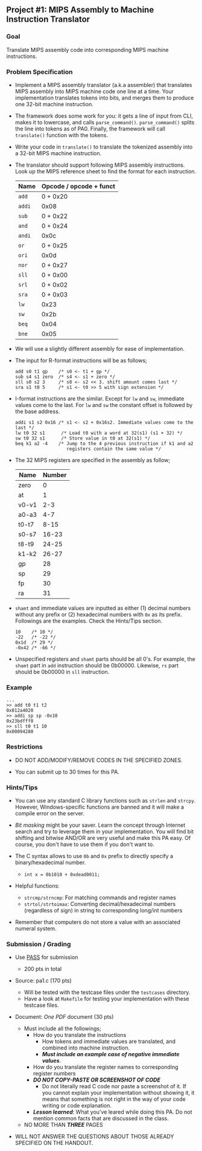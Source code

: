 ## Project #1: MIPS Assembly to Machine Instruction Translator

### Goal

Translate MIPS assembly code into corresponding MIPS machine instructions.


### Problem Specification

- Implement a MIPS assembly translator (a.k.a assembler) that translates MIPS assembly into MIPS machine code one line at a time. Your implementation translates tokens into bits, and merges them to produce one 32-bit machine instruction.


- The framework does some work for you: it gets a line of input from CLI, makes it to lowercase, and calls `parse_command()`. `parse_command()` splits the line into tokens as of PA0. Finally, the framework will call `translate()` function with the tokens.

- Write your code in `translate()` to translate the tokenized assembly into a 32-bit MIPS machine instruction.

- The translator should support following MIPS assembly instructions. Look up the MIPS reference sheet to find the format for each instruction.

  | Name   | Opcode / opcode + funct |
  | ------ | ----------------------- |
  | `add`  | 0 + 0x20                |
  | `addi` | 0x08                    |
  | `sub`  | 0 + 0x22                |
  | `and`  | 0 + 0x24                |
  | `andi` | 0x0c                    |
  | `or`   | 0 + 0x25                |
  | `ori`  | 0x0d                    |
  | `nor`  | 0 + 0x27                |
  | `sll`  | 0 + 0x00                |
  | `srl`  | 0 + 0x02                |
  | `sra`  | 0 + 0x03                |
  | `lw`   | 0x23                    |
  | `sw`   | 0x2b                    |
  | `beq`  | 0x04                    |
  | `bne`  | 0x05                    |

- We will use a slightly different assembly for ease of implementation.

- The input for R-format instructions will be as follows;
  ```
  add s0 t1 gp    /* s0 <- t1 + gp */
  sub s4 s1 zero  /* s4 <- s1 + zero */
  sll s0 s2 3     /* s0 <- s2 << 3. shift amount comes last */
  sra s1 t0 5     /* s1 <- t0 >> 5 with sign extension */
  ```

- I-format instructions are the similar. Except for `lw` and `sw`, immediate values come to the last. For `lw` and `sw` the constant offset is followed by the base address.
  ```
  addi s1 s2 0x16 /* s1 <- s2 + 0x16s2. Immediate values come to the last */
  lw t0 32 s1      /* Load t0 with a word at 32(s1) (s1 + 32) */
  sw t0 32 s1      /* Store value in t0 at 32(s1) */
  beq k1 a2 -4    /* Jump to the 4 previous instruction if k1 and a2
                     registers contain the same value */
  ```

- The 32 MIPS registers are specified in the assembly as follow;

  | Name   | Number |
  | ------ | ------ |
  | zero   | 0      |
  | at     | 1      |
  | v0-v1  | 2-3    |
  | a0-a3  | 4-7    |
  | t0-t7  | 8-15   |
  | s0-s7  | 16-23  |
  | t8-t9  | 24-25  |
  | k1-k2  | 26-27  |
  | gp     | 28     |
  | sp     | 29     |
  | fp     | 30     |
  | ra     | 31     |

- `shamt` and immediate values are inputted as either (1) decimal numbers without any prefix or (2) hexadecimal numbers with `0x` as its prefix. Followings are the examples. Check the Hints/Tips section.
  ```
  10    /* 10 */
  -22   /* -22 */
  0x1d  /* 29 */
  -0x42 /* -66 */
  ```

- Unspecified registers and `shamt` parts should be all 0's. For example, the `shamt` part in `add` instruction should be 0b00000. Likewise, `rs` part should be 0b00000 in `sll` instruction.


### Example
```
...
>> add t0 t1 t2
0x012a4020
>> addi sp sp -0x10
0x23bdfff0
>> sll t0 t1 10
0x00094280
```

### Restrictions

- DO NOT ADD/MODIFY/REMOVE CODES IN THE SPECIFIED ZONES.

- You can submit up to 30 times for this PA.


### Hints/Tips

- You can use any standard C library functions such as `strlen` and `strcpy`. However, Windows-specific functions are banned and it will make a compile error on the server.

- *Bit masking* might be your saver. Learn the concept through Internet search and try to leverage them in your implementation. You will find bit shifting and bitwise AND/OR are very useful and make this PA easy. Of course, you don't have to use them if you don't want to.

- The C syntax allows to use `0b` and `0x` prefix to directly specify a binary/hexadecimal number.
  - `int x = 0b1010 + 0xdead0011;`

- Helpful functions:
  - `strcmp/strncmp`: For matching commands and register names
  - `strtol/strtoimax`: Converting decimal/hexadecimal numbers (regardless of sign) in string to corresponding long/int numbers

- Remember that computers do not store a value with an associated numeral system.


### Submission / Grading

- Use [PASS](https://sslab.ajou.ac.kr/pass) for submission
  - 200 pts in total

- Source: pa1.c (170 pts)
  - Will be tested with the testcase files under the `testcases` directory.
  - Have a look at `Makefile` for testing your implementation with these testcase files.

- Document: *One PDF* document (30 pts)
  - Must include all the followings;
    - How do you translate the instructions
      - How tokens and immediate values are translated, and combined into machine instruction.
      - ***Must include an example case of negative immediate values***.
    - How do you translate the register names to corresponding register numbers
    - ***DO NOT COPY-PASTE OR SCREENSHOT OF CODE***
      - Do not literally read C code nor paste a screenshot of it. If you cannot explain your implementation without showing it, it means that something is not right in the way of your code writing or code explanation.
    - ***Lesson learned***: What you've leared while doing this PA. Do not mention common facts that are discussed in the class.
  - NO MORE THAN ***THREE*** PAGES

- WILL NOT ANSWER THE QUESTIONS ABOUT THOSE ALREADY SPECIFIED ON THE HANDOUT.
